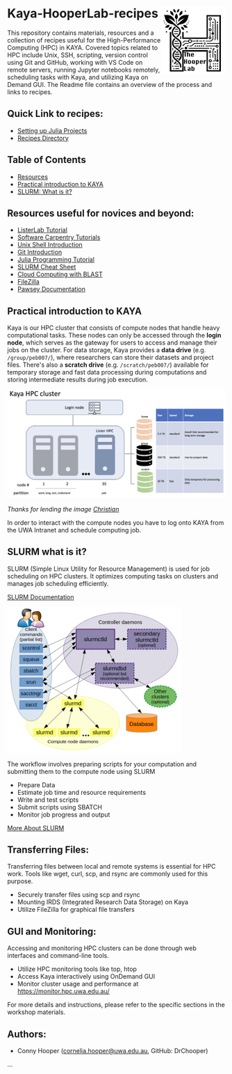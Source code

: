 # <img src="assets/img/HooperLab.png" alt="Hooper Lab Icon" align="right" width="150"> Kaya-HooperLab-recipes
This repository contains materials, resources and a collection of recipes useful for the High-Performance Computing (HPC) in KAYA. Covered topics related to HPC include Unix, SSH, scripting, version control using Git and GitHub, working with VS Code on remote servers, running Jupyter notebooks remotely, scheduling tasks with Kaya, and utilizing Kaya on Demand GUI. The Readme file contains an overview of the process and links to recipes.

## Quick Link to recipes:
- [Setting up Julia Projects](Julia_projects.md)
- [Recipes Directory](RecipesDir.md)


## Table of Contents
- [Resources](#resources-useful-for-novices-and-beyond)
- [Practical introduction to KAYA](practical-introduction-to-kaya)
- [SLURM: What is it?](#slurm-what-is-it)

## Resources useful for novices and beyond:
- [ListerLab Tutorial](https://github.com/cpflueger2016/Kaya-ListerLab-Tutorial)
- [Software Carpentry Tutorials](https://github.com/swcarpentry/swcarpentry)
- [Unix Shell Introduction](https://swcarpentry.github.io/shell-novice/)
- [Git Introduction](https://swcarpentry.github.io/git-novice/)
- [Julia Programming Tutorial](https://carpentries-incubator.github.io/julia-novice/)
- [SLURM Cheat Sheet](https://www.chpc.utah.edu/presentations/SlurmCheatsheet.pdf)
- [Cloud Computing with BLAST](https://angus.readthedocs.io/en/2019/cloud_computing_intro.html#running-command-line-blast)
- [FileZilla](https://filezilla-project.org/download.php?type=client)
- [Pawsey Documentation](https://support.pawsey.org.au/documentation/display/US/Supercomputing+Documentation)


## Practical introduction to KAYA
Kaya is our HPC cluster that consists of compute nodes that handle heavy computational tasks. These nodes can only be accessed through the **login node**, which serves as the gateway for users to access and manage their jobs on the cluster. For data storage, Kaya provides a **data drive** (e.g. `/group/peb007/`), where researchers can store their datasets and project files. There's also a **scratch drive** (e.g. `/scratch/peb007/`) available for temporary storage and fast data processing during computations and storing intermediate results during job execution.

<img src="assets/img/kaya_storage_schematic.png">

*Thanks for lending the image [Christian](https://github.com/cpflueger2016/Kaya-ListerLab-Tutorial)*

In order to interact with the compute nodes you have to log onto KAYA from the UWA Intranet and schedule computing job. 


## SLURM what is it?
SLURM (Simple Linux Utility for Resource Management) is used for job scheduling on HPC clusters. It optimizes computing tasks on clusters and manages job scheduling efficiently.

[SLURM Documentation](https://slurm.schedmd.com/)
 
 <img src="assets/img/SLURM.png" alt="SLURM Screenshot" width="400">

The workflow involves preparing scripts for your computation and submitting them to the compute node using SLURM
- Prepare Data 
- Estimate job time and resource requirements
- Write and test scripts
- Submit scripts using SBATCH
- Monitor job progress and output

[More About SLURM](SLURMintro.md)


## Transferring Files:
Transferring files between local and remote systems is essential for HPC work. Tools like wget, curl, scp, and rsync are commonly used for this purpose.
- Securely transfer files using scp and rsync
- Mounting IRDS (Integrated Research Data Storage) on Kaya
- Utilize FileZilla for graphical file transfers

## GUI and Monitoring:
Accessing and monitoring HPC clusters can be done through web interfaces and command-line tools.

- Utilize HPC monitoring tools like top, htop
- Access Kaya interactively using OnDemand GUI
- Monitor cluster usage and performance at https://monitor.hpc.uwa.edu.au/

For more details and instructions, please refer to the specific sections in the workshop materials.

## Authors:
- Conny Hooper (cornelia.hooper@uwa.edu.au, GitHub: DrChooper)

...
